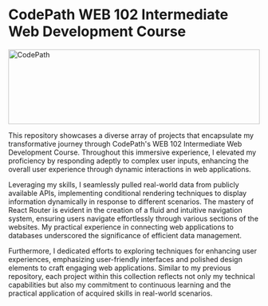 # CodePath WEB 102 Intermediate Web Development Course
<img src="https://i.imgur.com/G6vDLIL.png" alt="CodePath" width="100%" height="150px">

This repository showcases a diverse array of projects that encapsulate my transformative journey through CodePath's WEB 102 Intermediate Web Development Course. Throughout this immersive experience, I elevated my proficiency by responding adeptly to complex user inputs, enhancing the overall user experience through dynamic interactions in web applications. 

Leveraging my skills, I seamlessly pulled real-world data from publicly available APIs, implementing conditional rendering techniques to display information dynamically in response to different scenarios. The mastery of React Router is evident in the creation of a fluid and intuitive navigation system, ensuring users navigate effortlessly through various sections of the websites. My practical experience in connecting web applications to databases underscored the significance of efficient data management. 

Furthermore, I dedicated efforts to exploring techniques for enhancing user experiences, emphasizing user-friendly interfaces and polished design elements to craft engaging web applications. Similar to my previous repository, each project within this collection reflects not only my technical capabilities but also my commitment to continuous learning and the practical application of acquired skills in real-world scenarios.

